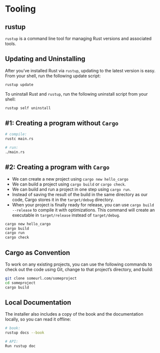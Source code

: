 # Tooling

## rustup

`rustup` is a command line tool for managing Rust versions and associated tools.

## Updating and Uninstalling

After you’ve installed Rust via `rustup`, updating to the latest version is easy. From your shell, run the following update script:

```bash
rustup update
```

To uninstall Rust and `rustup`, run the following uninstall script from your shell:

```bash
rustup self uninstall
```

## #1: Creating a program **without** `Cargo`

```bash
# compile:
rustc main.rs

# run:
./main.rs
```

## #2: Creating a program **with** `Cargo`

- We can create a new project using `cargo new hello_cargo`
- We can build a project using `cargo build` or `cargo check`.
- We can build and run a project in one step using `cargo run`.
- Instead of saving the result of the build in the same directory as our code, Cargo stores it in the `target/debug` directory.
- When your project is finally ready for release, you can use `cargo build --release` to compile it with optimizations. This command will create an executable in `target/release` instead of `target/debug`.

```bash
cargo new hello_cargo
cargo build
cargo run
cargo check
```

## Cargo as Convention

To work on any existing projects, you can use the following commands to check out the code using Git, change to that project’s directory, and build:

```bash
git clone someurl.com/someproject
cd someproject
cargo build
```

## Local Documentation

The installer also includes a copy of the book and the documentation locally, so you can read it offline:

```bash
# book:
rustup docs --book

# API:
Run rustup doc
```
